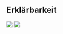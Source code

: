 ## Erklärbarkeit
![](https://asset.cml.dev/6a65f6a00292838566af5cddfad156c9436d8ff7?cml=png)
![](https://asset.cml.dev/c19890d7de6473192648fcd0631d03650cbdb003?cml=png)
